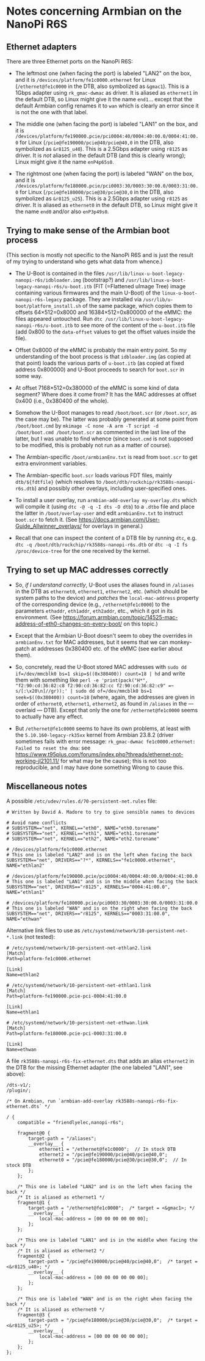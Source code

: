 # Notes concerning Armbian on the NanoPi R6S #

## Ethernet adapters ##

There are three Ethernet ports on the NanoPi R6S:

* The leftmost one (when facing the port) is labeled "LAN2" on the
  box, and it is `/devices/platform/fe1c0000.ethernet` for Linux
  (`/ethernet@fe1c0000` in the DTB, also symbolized as `&gmac1`).
  This is a 1Gbps adapter using `rk_gmac-dwmac` as driver.  It is
  aliased as `ethernet1` in the default DTB, so Linux might give it
  the name `end1`…  except that the default Armbian config renames it
  to `wan` which is clearly an error since it is not the one with that
  label.

* The middle one (when facing the port) is labeled "LAN1" on the box,
  and it is
  `/devices/platform/fe190000.pcie/pci0004:40/0004:40:00.0/0004:41:00.0`
  for Linux (`/pcie@fe190000/pcie@40/pcie@40,0` in the DTB, also
  symbolized as `&r8125_u40`).  This is a 2.5Gbps adapter using
  `r8125` as driver.  It is *not* aliased in the default DTB (and this
  is clearly wrong); Linux might give it the name `enP4p65s0`.

* The rightmost one (when facing the port) is labeled "WAN" on the
  box, and it is
  `/devices/platform/fe180000.pcie/pci0003:30/0003:30:00.0/0003:31:00.0`
  for Linux (`/pcie@fe180000/pcie@30/pcie@30,0` in the DTB, also
  symbolized as `&r8125_u25`).  This is a 2.5Gbps adapter using
  `r8125` as driver.  It is aliased as `ethernet0` in the default DTB,
  so Linux might give it the name `end0` and/or also `enP3p49s0`.

## Trying to make sense of the Armbian boot process ##

(This section is mostly not specific to the NanoPi R6S and is just the
result of my trying to understand who gets what data from whence.)

* The U-Boot is contained in the files
  `/usr/lib/linux-u-boot-legacy-nanopi-r6s/idbloader.img` (bootstrap?)
  and `/usr/lib/linux-u-boot-legacy-nanopi-r6s/u-boot.itb` (FIT
  (=Flattened uImage Tree) image containing various firmwares and the
  main U-Boot) of the `linux-u-boot-nanopi-r6s-legacy` package.  They
  are installed via `/usr/lib/u-boot/platform_install.sh` of the same
  package, which copies them to offsets 64×512=0x8000 and
  16384×512=0x800000 of the eMMC: the files appeared untouched.  Run
  `dtc /usr/lib/linux-u-boot-legacy-nanopi-r6s/u-boot.itb` to see more
  of the content of the `u-boot.itb` file (add 0x800 to the
  `data-offset` values to get the offset values inside the file).

* Offset 0x8000 of the eMMC is probably the main entry point.  So my
  understanding of the boot process is that `idbloader.img` (as copied
  at that point) loads the various parts of `u-boot.itb` (as copied at
  fixed address 0x800000) and U-Boot proceeds to search for `boot.scr`
  in some way.

* At offset 7168×512=0x380000 of the eMMC is some kind of data
  segment?  Where does it come from?  It has the MAC addresses at
  offset 0x400 (i.e., 0x380400 of the whole).

* Somehow the U-Boot manages to read `/boot/boot.scr` (or `/boot.scr`,
  as the case may be).  The latter was probably generated at some
  point from `/boot/boot.cmd` by `mkimage -C none -A arm -T script -d
  /boot/boot.cmd /boot/boot.scr` as commented in the last line of the
  latter, but I was unable to find whence (since `boot.cmd` is not
  supposed to be modified, this is probably not run as a matter of
  course).

* The Armbian-specific `/boot/armbianEnv.txt` is read from `boot.scr`
  to get extra environment variables.

* The Armbian-specific `boot.scr` loads various FDT files, mainly
  `dtb/${fdtfile}` (which resolves to
  `/boot/dtb/rockchip/rk3588s-nanopi-r6s.dtb`) and possibly other
  overlays, including user-specified ones.

* To install a user overlay, run `armbian-add-overlay my-overlay.dts`
  which will compile it (using `dtc -@ -q -I dts -O dtb`) to a `.dtbo`
  file and place the latter in `/boot/overlay-user` and edit
  `armbianEnv.txt` to instruct `boot.scr` to fetch it.  (See
  <https://docs.armbian.com/User-Guide_Allwinner_overlays/> for
  overlays in general.)

* Recall that one can inspect the content of a DTB file by running
  `dtc`, e.g. `dtc -q /boot/dtb/rockchip/rk3588s-nanopi-r6s.dtb` or
  `dtc -q -I fs /proc/device-tree` for the one received by the kernel.

## Trying to set up MAC addresses correctly ##

* So, *if I understand correctly*, U-Boot uses the aliases found in
  `/aliases` in the DTB as `ethernet0`, `ethernet1`, `ethernet2`,
  etc. (which should be system paths to the device) and *patches* the
  `local-mac-address` property of the corresponding device (e.g.,
  `/ethernet@fe1c0000`) to the parameters `ethaddr`, `eth1addr`,
  `eth2addr`, etc., which it got in its environment.  (See
  <https://forum.armbian.com/topic/14525-mac-address-of-eth0-changes-on-every-boot/>
  on this topic.)

* Except that the Armbian U-Boot doesn't seem to obey the overrides in
  `armbianEnv.txt` for MAC addresses, but it seems that we can
  monkey-patch at addresses 0x380400 etc. of the eMMC (see earlier
  about them).

* So, concretely, read the U-Boot stored MAC addresses with `sudo dd
  if=/dev/mmcblk0 bs=1 skip=$((0x380400)) count=18 | hd` and write
  them with something like `perl -e 'print(pack("H*",
  "f2:90:cd:36:82:c8 f2:90:cd:36:82:cc f2:90:cd:36:82:c9" =~
  s/[:\x20\n]//gr));' | sudo dd of=/dev/mmcblk0 bs=1
  seek=$((0x380400)) count=18` (where, again, the addresses are given
  in order of `ethernet0`, `ethernet1`, `ethernet2`, as found in
  `/aliases` in the — overlaid — DTB).  Except that only the one for
  `/ethernet@fe1c0000` seems to actually have any effect.

* But `/ethernet@fe1c0000` seems to have its own problems, at least
  with the `5.10.160-legacy-rk35xx` kernel from Armbian 23.8.2 (driver
  sometimes fails with error message: `rk_gmac-dwmac
  fe1c0000.ethernet: Failed to reset the dma`: see
  <https://www.t95plus.com/forums/index.php?threads/ethernet-not-working-jl2101.11/>
  for what may be the cause); this is not too reproducible, and I may
  have done something Wrong to cause this.

## Miscellaneous notes ##

A possible `/etc/udev/rules.d/70-persistent-net.rules` file:

    # Written by David A. Madore to try to give sensible names to devices
    
    # Avoid name conflicts
    # SUBSYSTEM=="net", KERNEL=="eth0", NAME="eth0.torename"
    # SUBSYSTEM=="net", KERNEL=="eth1", NAME="eth1.torename"
    # SUBSYSTEM=="net", KERNEL=="eth2", NAME="eth2.torename"
    
    # /devices/platform/fe1c0000.ethernet
    # This one is labeled "LAN2" and is on the left when facing the back
    SUBSYSTEM=="net", DRIVERS=="?*", KERNELS=="fe1c0000.ethernet", NAME="ethlan2"
    
    # /devices/platform/fe190000.pcie/pci0004:40/0004:40:00.0/0004:41:00.0
    # This one is labeled "LAN1" and is in the middle when facing the back
    SUBSYSTEM=="net", DRIVERS=="r8125", KERNELS=="0004:41:00.0", NAME="ethlan1"
    
    # /devices/platform/fe180000.pcie/pci0003:30/0003:30:00.0/0003:31:00.0
    # This one is labeled "WAN" and is on the right when facing the back
    SUBSYSTEM=="net", DRIVERS=="r8125", KERNELS=="0003:31:00.0", NAME="ethwan"

Alternative link files to use as
`/etc/systemd/network/10-persistent-net-*.link` (not tested):

    # /etc/systemd/network/10-persistent-net-ethlan2.link
	[Match]
	Path=platform-fe1c0000.ethernet
	
	[Link]
	Name=ethlan2

    # /etc/systemd/network/10-persistent-net-ethlan1.link
	[Match]
	Path=platform-fe190000.pcie-pci-0004:41:00.0
	
	[Link]
	Name=ethlan1

    # /etc/systemd/network/10-persistent-net-ethwan.link
    [Match]
    Path=platform-fe180000.pcie-pci-0003:31:00.0
    
    [Link]
    Name=ethwan

A file `rk3588s-nanopi-r6s-fix-ethernet.dts` that adds an alias
`ethernet2` in the DTB for the missing Ethernet adapter (the one
labeled "LAN1", see above):

    /dts-v1/;
    /plugin/;
    
    /* On Armbian, run `armbian-add-overlay rk3588s-nanopi-r6s-fix-ethernet.dts` */
    
    / {
    	compatible = "friendlyelec,nanopi-r6s";
    
    	fragment@0 {
    		target-path = "/aliases";
    		__overlay__ {
    			ethernet1 = "/ethernet@fe1c0000";  // In stock DTB
    			ethernet2 = "/pcie@fe190000/pcie@40/pcie@40,0";
    			ethernet0 = "/pcie@fe180000/pcie@30/pcie@30,0";  // In stock DTB
    		};
    	};
    
    	/* This one is labeled "LAN2" and is on the left when facing the back */
    	/* It is aliased as ethernet1 */
    	fragment@1 {
    		target-path = "/ethernet@fe1c0000";  /* target = <&gmac1>; */
    		__overlay__ {
    			local-mac-address = [00 00 00 00 00 00];
    		};
    	};
    
    	/* This one is labeled "LAN1" and is in the middle when facing the back */
    	/* It is aliased as ethernet2 */
    	fragment@2 {
    		target-path = "/pcie@fe190000/pcie@40/pcie@40,0";  /* target = <&r8125_u40>; */
    		__overlay__ {
    			local-mac-address = [00 00 00 00 00 00];
    		};
    	};
    
    	/* This one is labeled "WAN" and is on the right when facing the back */
    	/* It is aliased as ethernet0 */
    	fragment@3 {
    		target-path = "/pcie@fe180000/pcie@30/pcie@30,0";  /* target = <&r8125_u25>; */
    		__overlay__ {
    			local-mac-address = [00 00 00 00 00 00];
    		};
    	};
    };

